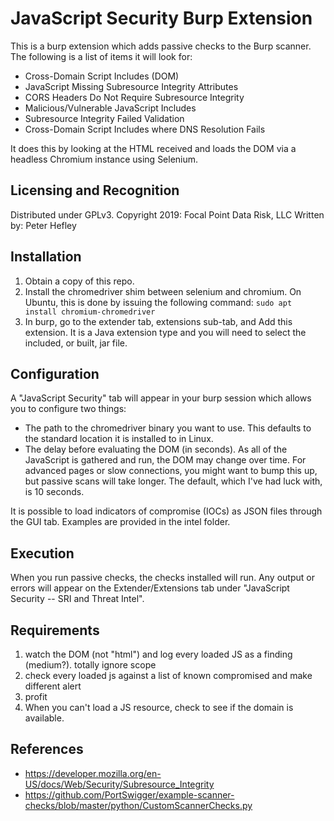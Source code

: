 # JavaScript Security Burp Extension
This is a burp extension which adds passive checks to the Burp scanner. The following is a list of items it will look for:

  - Cross-Domain Script Includes (DOM)
  - JavaScript Missing Subresource Integrity Attributes
  - CORS Headers Do Not Require Subresource Integrity
  - Malicious/Vulnerable JavaScript Includes
  - Subresource Integrity Failed Validation
  - Cross-Domain Script Includes where DNS Resolution Fails

It does this by looking at the HTML received and loads the DOM via a headless Chromium instance using Selenium.

## Licensing and Recognition
Distributed under GPLv3.
Copyright 2019: Focal Point Data Risk, LLC
Written by: Peter Hefley

## Installation
1. Obtain a copy of this repo.
2. Install the chromedriver shim between selenium and chromium. On Ubuntu, this is done by issuing the following command: 
   ```sudo apt install chromium-chromedriver```
3. In burp, go to the extender tab, extensions sub-tab, and Add this extension. It is a Java extension type and you will need to select the included, or built, jar file.

## Configuration
A "JavaScript Security" tab will appear in your burp session which allows you to configure two things:
- The path to the chromedriver binary you want to use. This defaults to the standard location it is installed to in Linux.
- The delay before evaluating the DOM (in seconds). As all of the JavaScript is gathered and run, the DOM may change over time. For advanced pages or slow connections, you might want to bump this up, but passive scans will take longer. The default, which I've had luck with, is 10 seconds.

It is possible to load indicators of compromise (IOCs) as JSON files through the GUI tab. Examples are provided in the intel folder.

## Execution
When you run passive checks, the checks installed will run. Any output or errors will appear on the Extender/Extensions tab under "JavaScript Security -- SRI and Threat Intel".

## Requirements
1. watch the DOM (not "html") and log every loaded JS as a finding (medium?). totally ignore scope
2. check every loaded js against a list of known compromised and make different alert
3. profit
4. When you can't load a JS resource, check to see if the domain is available. 


## References
 - https://developer.mozilla.org/en-US/docs/Web/Security/Subresource_Integrity
 - https://github.com/PortSwigger/example-scanner-checks/blob/master/python/CustomScannerChecks.py
